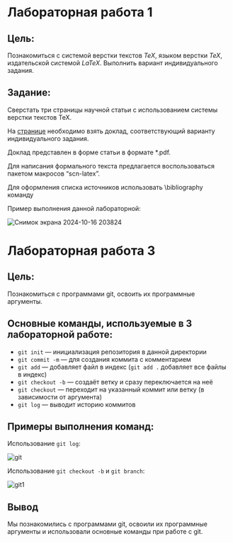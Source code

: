 # Лабораторная работа 1

## Цель:

Познакомиться с системой верстки текстов *TeX*, языком верстки *TeX*, издательской системой *LaTeX*. Выполнить вариант индивидуального задания.

## Задание:

Сверстать три страницы научной статьи с использованием системы верстки текстов TeX.

На [странице](https://proc.ostis.net/proc/Proceedings%20OSTIS-2024.pdf) необходимо взять доклад, соответствующий варианту индивидуального задания.

Доклад представлен в форме статьи в формате *.pdf.

Для написания формального текста предлагается воспользоваться пакетом макросов “scn-latex”. 

Для оформления списка источников использовать \bibliography команду

Пример выполнения данной лабораторной:

![Снимок экрана 2024-10-16 203824](https://github.com/user-attachments/assets/91b6947c-78a3-45a6-8366-f45b404ee5dc)

# Лабораторная работа 3

## Цель:

Познакомиться с программами git, освоить их программные аргументы.


## Основные команды, используемые в 3 лабораторной работе:

* `git init` — инициализация репозитория в данной директории
* `git commit -m` — для создания коммита с комментарием
* `git add` — добавляет файл в индекс (`git add .` добавляет все файлы в индекс)
* `git checkout -b` — создаёт ветку и сразу переключается на неё
* `git checkout` — переходит на указанный коммит или ветку (в зависимости от аргумента)
* `git log` — выводит историю коммитов

## Примеры выполнения команд:

Использование `git log`:

![git](https://github.com/user-attachments/assets/8e328090-5b8a-4691-8f9c-ea7e524c07a0)

Использование `git checkout -b` и `git branch`:

![git1](https://github.com/user-attachments/assets/0c8aea00-44ad-446c-ad6d-94453a427b88)


## Вывод

Мы познакомились с программами git, освоили их программные аргументы и использовали основные команды при работе с git.
